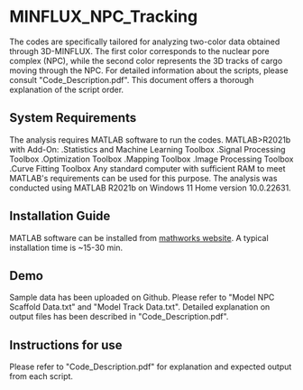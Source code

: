 # MINFLUX_NPC_Tracking
The codes are specifically tailored for analyzing two-color data obtained through 3D-MINFLUX. The first color corresponds to the nuclear pore complex (NPC), while the second color represents the 3D tracks of cargo moving through the NPC. For detailed information about the scripts, please consult "Code_Description.pdf". This document offers a thorough explanation of the script order.
## System Requirements
The analysis requires MATLAB software to run the codes.
MATLAB>R2021b with Add-On:
.Statistics and Machine Learning Toolbox
.Signal Processing Toolbox
.Optimization Toolbox
.Mapping Toolbox
.Image Processing Toolbox
.Curve Fitting Toolbox
Any standard computer with sufficient RAM to meet MATLAB's requirements can be used for this purpose. The analysis was conducted using MATLAB R2021b on Windows 11 Home version 10.0.22631.

## Installation Guide
MATLAB software can be installed from [mathworks website](https://www.mathworks.com/help/install/install-products.html). A typical installation time is ~15-30 min.

## Demo
Sample data has been uploaded on Github. Please refer to "Model NPC Scaffold Data.txt" and "Model Track Data.txt". Detailed explanation on output files has been described in "Code_Description.pdf".  

## Instructions for use
Please refer to "Code_Description.pdf" for explanation and expected output from each script.
